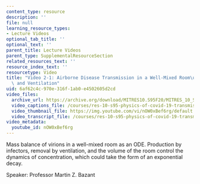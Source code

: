```yaml
---
content_type: resource
description: ''
file: null
learning_resource_types:
- Lecture Videos
optional_tab_title: ''
optional_text: ''
parent_title: Lecture Videos
parent_type: SupplementalResourceSection
related_resources_text: ''
resource_index_text: ''
resourcetype: Video
title: "Video 2-1: Airborne Disease Transmission in a Well-Mixed Room\u2014Respiration\
  \ and Ventilation"
uid: 6af62c4c-970e-316f-1ab0-e4502605d2cd
video_files:
  archive_url: https://archive.org/download/MITRES10.S95F20/MITRES_10_S95F20_0201_300k.mp4
  video_captions_file: /courses/res-10-s95-physics-of-covid-19-transmission-fall-2020/1b273fa8cafe5e049b928c4bc7d95bb0_nOW0xBef6rg.vtt
  video_thumbnail_file: https://img.youtube.com/vi/nOW0xBef6rg/default.jpg
  video_transcript_file: /courses/res-10-s95-physics-of-covid-19-transmission-fall-2020/96bba5ac14cd3f4ebeb0d34fdde45bed_nOW0xBef6rg.pdf
video_metadata:
  youtube_id: nOW0xBef6rg
---
```


Mass balance of virions in a well-mixed room as an ODE. Production by infectors, removal by ventilation, and the volume of the room control the dynamics of concentration, which could take the form of an exponential decay.

Speaker: Professor Martin Z. Bazant